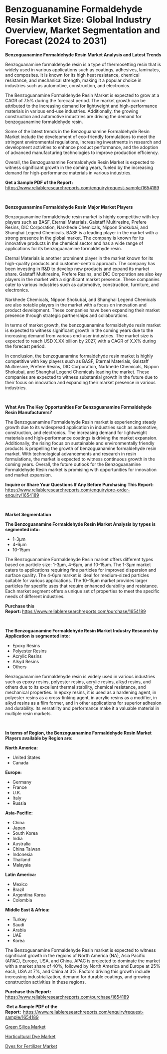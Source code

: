 <p><h1>Benzoguanamine Formaldehyde Resin Market Size: Global Industry Overview, Market Segmentation and Forecast (2024 to 2031)</h1></p><p><strong>Benzoguanamine Formaldehyde Resin Market Analysis and Latest Trends</strong></p>
<p><p>Benzoguanamine formaldehyde resin is a type of thermosetting resin that is widely used in various applications such as coatings, adhesives, laminates, and composites. It is known for its high heat resistance, chemical resistance, and mechanical strength, making it a popular choice in industries such as automotive, construction, and electronics.</p><p>The Benzoguanamine Formaldehyde Resin Market is expected to grow at a CAGR of 7.5% during the forecast period. The market growth can be attributed to the increasing demand for lightweight and high-performance materials in various end-use industries. Additionally, the growing construction and automotive industries are driving the demand for benzoguanamine formaldehyde resin.</p><p>Some of the latest trends in the Benzoguanamine Formaldehyde Resin Market include the development of eco-friendly formulations to meet the stringent environmental regulations, increasing investments in research and development activities to enhance product performance, and the adoption of advanced manufacturing technologies to improve production efficiency.</p><p>Overall, the Benzoguanamine Formaldehyde Resin Market is expected to witness significant growth in the coming years, fueled by the increasing demand for high-performance materials in various industries.</p></p>
<p><strong>Get a Sample PDF of the Report:&nbsp;</strong> <a href="https://www.reliableresearchreports.com/enquiry/request-sample/1654189">https://www.reliableresearchreports.com/enquiry/request-sample/1654189</a></p>
<p>&nbsp;</p>
<p><strong>Benzoguanamine Formaldehyde Resin Major Market Players</strong></p>
<p><p>Benzoguanamine formaldehyde resin market is highly competitive with key players such as BASF, Eternal Materials, Galstaff Multiresine, Prefere Resins, DIC Corporation, Narkhede Chemicals, Nippon Shokubai, and Shanghai Legend Chemicals. BASF is a leading player in the market with a strong presence in the global market. The company is known for its innovative products in the chemical sector and has a wide range of applications for its benzoguanamine formaldehyde resin.</p><p>Eternal Materials is another prominent player in the market known for its high-quality products and customer-centric approach. The company has been investing in R&D to develop new products and expand its market share. Galstaff Multiresine, Prefere Resins, and DIC Corporation are also key players in the market with a significant market presence. These companies cater to various industries such as automotive, construction, furniture, and electronics.</p><p>Narkhede Chemicals, Nippon Shokubai, and Shanghai Legend Chemicals are also notable players in the market with a focus on innovation and product development. These companies have been expanding their market presence through strategic partnerships and collaborations.</p><p>In terms of market growth, the benzoguanamine formaldehyde resin market is expected to witness significant growth in the coming years due to the increasing demand from various end-user industries. The market size is expected to reach USD X.XX billion by 2027, with a CAGR of X.X% during the forecast period.</p><p>In conclusion, the benzoguanamine formaldehyde resin market is highly competitive with key players such as BASF, Eternal Materials, Galstaff Multiresine, Prefere Resins, DIC Corporation, Narkhede Chemicals, Nippon Shokubai, and Shanghai Legend Chemicals leading the market. These companies are expected to witness substantial growth in the future due to their focus on innovation and expanding their market presence in various industries.</p></p>
<p>&nbsp;</p>
<p><strong>What Are The Key Opportunities For Benzoguanamine Formaldehyde Resin Manufacturers?</strong></p>
<p><p>The Benzoguanamine Formaldehyde Resin market is experiencing steady growth due to its widespread application in industries such as automotive, construction, and electronics. The increasing demand for lightweight materials and high-performance coatings is driving the market expansion. Additionally, the rising focus on sustainable and environmentally friendly products is propelling the growth of benzoguanamine formaldehyde resin market. With technological advancements and research in resin formulations, the market is expected to witness continuous growth in the coming years. Overall, the future outlook for the Benzoguanamine Formaldehyde Resin market is promising with opportunities for innovation and market expansion.</p></p>
<p><strong>Inquire or Share Your Questions If Any Before Purchasing This Report:</strong> <a href="https://www.reliableresearchreports.com/enquiry/pre-order-enquiry/1654189">https://www.reliableresearchreports.com/enquiry/pre-order-enquiry/1654189</a></p>
<p>&nbsp;</p>
<p><strong>Market Segmentation</strong></p>
<p><strong>The Benzoguanamine Formaldehyde Resin Market Analysis by types is segmented into:</strong></p>
<p><ul><li>1-3µm</li><li>4-6µm</li><li>10-15µm</li></ul></p>
<p><p>The Benzoguanamine Formaldehyde Resin market offers different types based on particle size: 1-3µm, 4-6µm, and 10-15µm. The 1-3µm market caters to applications requiring fine particles for improved dispersion and surface quality. The 4-6µm market is ideal for medium-sized particles suitable for various applications. The 10-15µm market provides larger particles for specific uses that require enhanced durability and resistance. Each market segment offers a unique set of properties to meet the specific needs of different industries.</p></p>
<p><strong>Purchase this Report:&nbsp;</strong><a href="https://www.reliableresearchreports.com/purchase/1654189">https://www.reliableresearchreports.com/purchase/1654189</a></p>
<p>&nbsp;</p>
<p><strong>The Benzoguanamine Formaldehyde Resin Market Industry Research by Application is segmented into:</strong></p>
<p><ul><li>Epoxy Resins</li><li>Polyester Resins</li><li>Acrylic Resins</li><li>Alkyd Resins</li><li>Others</li></ul></p>
<p><p>Benzoguanamine formaldehyde resin is widely used in various industries such as epoxy resins, polyester resins, acrylic resins, alkyd resins, and others due to its excellent thermal stability, chemical resistance, and mechanical properties. In epoxy resins, it is used as a hardening agent, in polyester resins as a cross-linking agent, in acrylic resins as a modifier, in alkyd resins as a film former, and in other applications for superior adhesion and durability. Its versatility and performance make it a valuable material in multiple resin markets.</p></p>
<p>&nbsp;</p>
<p><strong>In terms of Region, the Benzoguanamine Formaldehyde Resin Market Players available by Region are:</strong></p>
<p>
    <p> <strong> North America: </strong>
        <ul>
            <li>United States</li>
            <li>Canada</li>
        </ul>
        </p> 
    <p> <strong> Europe: </strong>
        <ul>
            <li>Germany</li>
            <li>France</li>
            <li>U.K.</li>
            <li>Italy</li>
            <li>Russia</li>
        </ul>
        </p> 
    <p> <strong> Asia-Pacific: </strong>
        <ul>
            <li>China</li>
            <li>Japan</li>
            <li>South Korea</li>
            <li>India</li>
            <li>Australia</li>
            <li>China Taiwan</li>
            <li>Indonesia</li>
            <li>Thailand</li>
            <li>Malaysia</li>
        </ul>
        </p> 
    <p> <strong> Latin America: </strong>
        <ul>
            <li>Mexico</li>
            <li>Brazil</li>
            <li>Argentina Korea</li>
            <li>Colombia</li>
        </ul>
        </p> 
    <p> <strong> Middle East & Africa: </strong>
        <ul>
            <li>Turkey</li>
            <li>Saudi</li>
            <li>Arabia</li>
            <li>UAE</li>
            <li>Korea</li>
        </ul>
    </p>
    </p>
<p><p>The Benzoguanamine Formaldehyde Resin market is expected to witness significant growth in the regions of North America (NA), Asia Pacific (APAC), Europe, USA, and China. APAC is projected to dominate the market with a market share of 40%, followed by North America and Europe at 25% each, USA at 7%, and China at 3%. Factors driving this growth include increasing industrialization, demand for durable coatings, and growing construction activities in these regions.</p></p>
<p><strong>Purchase this Report: </strong><a href="https://www.reliableresearchreports.com/purchase/1654189">https://www.reliableresearchreports.com/purchase/1654189</a></p>
<p>&nbsp;<strong>Get a Sample PDF of the Report:&nbsp;&nbsp;</strong><a href="https://www.reliableresearchreports.com/enquiry/request-sample/1654189">https://www.reliableresearchreports.com/enquiry/request-sample/1654189</a></p>
<p><strong></strong></p>
<p><p><a href="https://github.com/nicholepatriciadoylenwnrjr0/Market-Research-Report-List-1/blob/main/green-silica-market.md">Green Silica Market</a></p><p><a href="https://github.com/gamblestampleyjenny50m5sl6/Market-Research-Report-List-1/blob/main/horticultural-dye-market.md">Horticultural Dye Market</a></p><p><a href="https://github.com/wwwkeltoum/Market-Research-Report-List-2/blob/main/dyes-for-fertilizer-market.md">Dyes for Fertilizer Market</a></p></p>